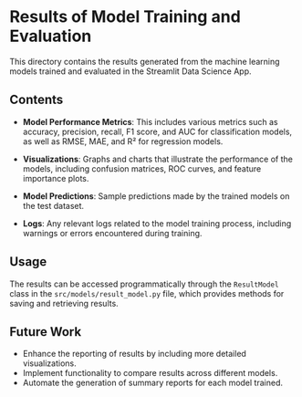 # Results of Model Training and Evaluation

This directory contains the results generated from the machine learning models trained and evaluated in the Streamlit Data Science App. 

## Contents

- **Model Performance Metrics**: This includes various metrics such as accuracy, precision, recall, F1 score, and AUC for classification models, as well as RMSE, MAE, and R² for regression models.

- **Visualizations**: Graphs and charts that illustrate the performance of the models, including confusion matrices, ROC curves, and feature importance plots.

- **Model Predictions**: Sample predictions made by the trained models on the test dataset.

- **Logs**: Any relevant logs related to the model training process, including warnings or errors encountered during training.

## Usage

The results can be accessed programmatically through the `ResultModel` class in the `src/models/result_model.py` file, which provides methods for saving and retrieving results.

## Future Work

- Enhance the reporting of results by including more detailed visualizations.
- Implement functionality to compare results across different models.
- Automate the generation of summary reports for each model trained.